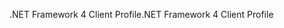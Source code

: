 <span data-ttu-id="f9de4-101">.NET Framework 4 Client Profile</span><span class="sxs-lookup"><span data-stu-id="f9de4-101">.NET Framework 4 Client Profile</span></span>